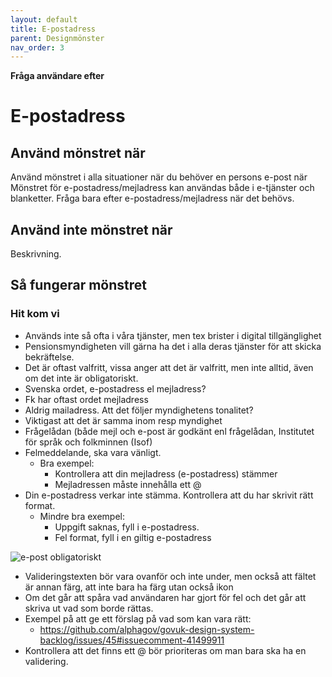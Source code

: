 ```yaml
---
layout: default
title: E-postadress
parent: Designmönster
nav_order: 3
---
```


**Fråga användare efter**

# E-postadress

## Använd mönstret när

Använd mönstret i alla situationer när du behöver en persons e-post när Mönstret för e-postadress/mejladress kan användas både i e-tjänster och blanketter. Fråga bara efter e-postadress/mejladress när det behövs.

## Använd inte mönstret när

Beskrivning.

## Så fungerar mönstret

### Hit kom vi

- Används inte så ofta i våra tjänster, men tex brister i digital tillgänglighet
- Pensionsmyndigheten vill gärna ha det i alla deras tjänster för att skicka bekräftelse.
- Det är oftast valfritt, vissa anger att det är valfritt, men inte alltid, även om det inte är obligatoriskt.
- Svenska ordet, e-postadress el mejladress?
- Fk har oftast ordet mejladress
- Aldrig mailadress. Att det följer myndighetens tonalitet?
- Viktigast att det är samma inom resp myndighet
- Frågelådan (både mejl och e-post är godkänt enl frågelådan, Institutet för språk och folkminnen (Isof)
- Felmeddelande, ska vara vänligt.
  - Bra exempel:
    - Kontrollera att din mejladress (e-postadress) stämmer
    - Mejladressen måste innehålla ett @
- Din e-postadress verkar inte stämma. Kontrollera att du har skrivit rätt format.
  - Mindre bra exempel:
    - Uppgift saknas, fyll i e-postadress.
    - Fel format, fyll i en giltig e-postadress

![e-post obligatoriskt](../_site/assets/images/e-post-adress-obligatorisk.png)

- Valideringstexten bör vara ovanför och inte under, men också att fältet är annan färg, att inte bara ha färg utan också ikon
- Om det går att spåra vad användaren har gjort för fel och det går att skriva ut vad som borde rättas.
- Exempel på att ge ett förslag på vad som kan vara rätt:
  - <https://github.com/alphagov/govuk-design-system-backlog/issues/45#issuecomment-41499911>
- Kontrollera att det finns ett @ bör prioriteras om man bara ska ha en validering.
